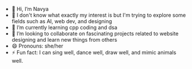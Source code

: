 - 👋 Hi, I’m Navya
- 👀 I don't know what exactly my interest is but I'm trying to explore some fields such as AI, web dev, and designing
- 🌱 I’m currently learning cpp coding and dsa
- 💞️ I’m looking to collaborate on fascinating projects related to website designing and learn new things from others
- 😄 Pronouns: she/her
- ⚡ Fun fact: I can sing well, dance well, draw well, and mimic animals well.

<!---
chimmy2318/chimmy2318 is a ✨ special ✨ repository because its `README.md` (this file) appears on your GitHub profile.
You can click the Preview link to take a look at your changes.
--->
